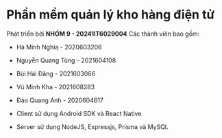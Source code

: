 # Phần mềm quản lý kho hàng điện tử
Phát triển bời **NHÓM 9 - 20241IT6029004**
Các thành viên bao gồm:
- Hà Minh Nghĩa - 2020603206
- Nguyễn Quang Tùng - 2021604108
- Bùi Hải Đăng - 2021603066
- Vũ Minh Kha - 2021608283
- Đào Quang Anh - 2020604617

- Client sử dụng Android SDK và React Native
- Server sử dụng NodeJS, Expressjs, Prisma và MySQL
